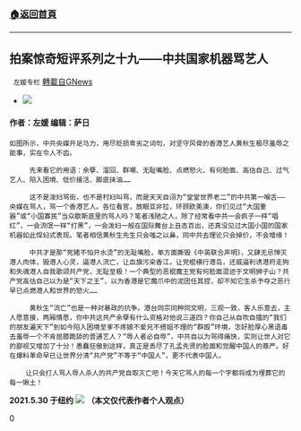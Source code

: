###  [:house:返回首頁](https://github.com/ourhimalayas/txt)
---

## 拍案惊奇短评系列之十九——中共国家机器骂艺人
` 左媛专栏` [轉載自GNews](https://gnews.org/zh-hans/1285228/)

- ![]()![](https://gnews-media-offload.s3.amazonaws.com/wp-content/uploads/2021/05/31043006/8C8AD736-ED59-4617-8EB7-77F3B6D9E1A8.jpeg)


#### 作者：左媛 编辑：萨日


```
如图所示，中共央媒开足马力，用尽贬损卑劣之词句，对坚守风骨的香港艺人黄秋生极尽羞辱之能事，实在令人不齿。
    
     先来看它的用语：余孽、溜回、群嘲、无耻嘴脸、点燃怒火、有何脸面、高估自己、过气艺人、陷入困境、低价接活、脚底抹油……

     这不是泼妇骂街，也不是村妇叫骂，而是天天自诩为“堂堂世界老二”的中共第一喉舌——央媒在骂人，骂一个香港艺人。各位看官，放眼亚非拉，环顾欧美澳，你们见过“大国重器”或“小国寡民”当众歇斯底里的骂人吗？笔者浅陋之人，除了经常看中共一会疯子一样“唱红”，一会流氓一样“打黑”，一会泼妇一般在国际舞台上丑态百出，还真没见过大国小国的国家机器如此悍妇式表现。笔者相信黄秋生先生只会嗤之以鼻，同中共去理论只会掉价，不会增缘！

     中共才是那“死猪不怕开水烫”的无耻嘴脸，单方面撕毁《中英联合声明》，又肆无忌惮灭港人肉体，毁港人心灵，逼港人流亡，让血旗污染香江，让党棍横行港岛，还威逼利诱港府走狗和失魂港人自我歌颂共产党，无耻至极！一个典型的恶棍魔王党有何脸面混迹于文明狮子山？共产党高估自己以为是“天下之王”，以为香港是它魔爪中的泥团任其捏，却不知它生杀予夺之恶行早已点燃港人和世界的怒火……

     黄秋生“流亡”也是一种对暴政的抗争。港台同宗同种同文明，三观一致，客人乐意去，主人愿意接，两厢情愿，你中共这共产余孽有什么资格对他说三道四？你自己从自吹自擂的“我们的朋友遍天下”到如今陷入困境至爹不疼娘不爱兄不搭姐不理的“群殴”环境，怎好脸厚心黑语毒去羞辱一个不肯屈膝跪舔的普通艺人？“辱人者必自辱”，中共自以为骂得痛快，实则让世人对它的鄙视又增加了十分！愚蠢狂傲到这样，真正是丢尽了孔孟先贤的脸面和觉醒中国人的尊严。好在爆料革命早已让世界分清“共产党”不等于“中国人”，更不代表中国人。
    
    让只会打人骂人辱人杀人的共产党自取灭亡吧！今天它骂人的每一个字都将成为埋葬它的每一锹土！
```


**2021.5.30 于纽约**
![]()![](https://gnews-media-offload.s3.amazonaws.com/wp-content/uploads/2021/05/31043923/69F108EC-6474-4894-9935-9B220A598259.jpeg)
**（本文仅代表作者个人观点）**

0
